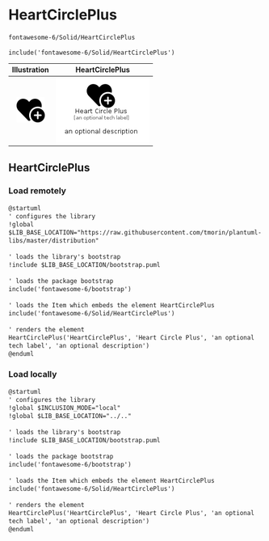 # HeartCirclePlus


```text
fontawesome-6/Solid/HeartCirclePlus
```

```text
include('fontawesome-6/Solid/HeartCirclePlus')
```



| Illustration | HeartCirclePlus |
| :---: | :---: |
| ![illustration for Illustration](../../fontawesome-6/Solid/HeartCirclePlus.png) | ![illustration for HeartCirclePlus](../../fontawesome-6/Solid/HeartCirclePlus.Local.png) |




## HeartCirclePlus

### Load remotely
```plantuml
@startuml
' configures the library
!global $LIB_BASE_LOCATION="https://raw.githubusercontent.com/tmorin/plantuml-libs/master/distribution"

' loads the library's bootstrap
!include $LIB_BASE_LOCATION/bootstrap.puml

' loads the package bootstrap
include('fontawesome-6/bootstrap')

' loads the Item which embeds the element HeartCirclePlus
include('fontawesome-6/Solid/HeartCirclePlus')

' renders the element
HeartCirclePlus('HeartCirclePlus', 'Heart Circle Plus', 'an optional tech label', 'an optional description')
@enduml
```

### Load locally
```plantuml
@startuml
' configures the library
!global $INCLUSION_MODE="local"
!global $LIB_BASE_LOCATION="../.."

' loads the library's bootstrap
!include $LIB_BASE_LOCATION/bootstrap.puml

' loads the package bootstrap
include('fontawesome-6/bootstrap')

' loads the Item which embeds the element HeartCirclePlus
include('fontawesome-6/Solid/HeartCirclePlus')

' renders the element
HeartCirclePlus('HeartCirclePlus', 'Heart Circle Plus', 'an optional tech label', 'an optional description')
@enduml
```

